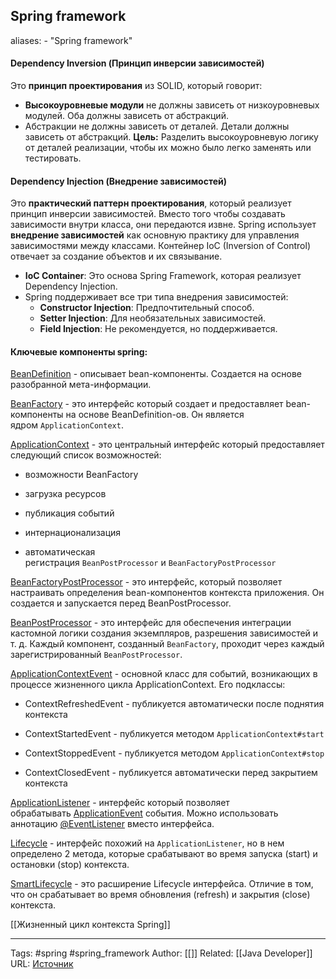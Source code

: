 ## Spring framework

aliases: 
	- "Spring framework"

#### Dependency Inversion (Принцип инверсии зависимостей)
Это **принцип проектирования** из SOLID, который говорит:
- **Высокоуровневые модули** не должны зависеть от низкоуровневых модулей. Оба должны зависеть от абстракций.
- Абстракции не должны зависеть от деталей. Детали должны зависеть от абстракций.
**Цель:**
Разделить высокоуровневую логику от деталей реализации, чтобы их можно было легко заменять или тестировать.

#### Dependency Injection (Внедрение зависимостей)
Это **практический паттерн проектирования**, который реализует принцип инверсии зависимостей. Вместо того чтобы создавать зависимости внутри класса, они передаются извне.
Spring использует **внедрение зависимостей** как основную практику для управления зависимостями между классами. Контейнер IoC (Inversion of Control) отвечает за создание объектов и их связывание.
- **IoC Container**: Это основа Spring Framework, которая реализует Dependency Injection.
- Spring поддерживает все три типа внедрения зависимостей:
    - **Constructor Injection**: Предпочтительный способ.
    - **Setter Injection**: Для необязательных зависимостей.
    - **Field Injection**: Не рекомендуется, но поддерживается.

#### Ключевые компоненты spring:
[BeanDefinition](https://docs.spring.io/spring-framework/docs/current/javadoc-api/org/springframework/beans/factory/config/BeanDefinition.html) - описывает bean-компоненты. Создается на основе разобранной мета-информации.

[BeanFactory](https://docs.spring.io/spring-framework/docs/current/javadoc-api/org/springframework/context/ApplicationContext.html) - это интерфейс который создает и предоставляет bean-компоненты на основе BeanDefinition-ов. Он является ядром `ApplicationContext`.

[ApplicationContext](https://docs.spring.io/spring-framework/docs/current/javadoc-api/org/springframework/context/ApplicationContext.html) - это центральный интерфейс который предоставляет следующий список возможностей:

- возможности BeanFactory
    
- загрузка ресурсов
    
- публикация событий
    
- интернационализация
    
- автоматическая регистрация `BeanPostProcessor` и `BeanFactoryPostProcessor`
    

[BeanFactoryPostProcessor](https://docs.spring.io/spring-framework/docs/current/javadoc-api/org/springframework/beans/factory/config/BeanFactoryPostProcessor.html) - это интерфейс, который позволяет настраивать определения bean-компонентов контекста приложения. Он создается и запускается перед BeanPostProcessor.

[BeanPostProcessor](https://docs.spring.io/spring-framework/docs/current/javadoc-api/org/springframework/beans/factory/config/BeanPostProcessor.html) - это интерфейс для обеспечения интеграции кастомной логики создания экземпляров, разрешения зависимостей и т. д. Каждый компонент, созданный `BeanFactory`, проходит через каждый зарегистрированный `BeanPostProcessor`.

[ApplicationContextEvent](https://docs.spring.io/spring-framework/docs/current/javadoc-api/org/springframework/context/event/ApplicationContextEvent.html) - основной класс для событий, возникающих в процессе жизненного цикла ApplicationContext. Его подклассы:

- ContextRefreshedEvent - публикуется автоматически после поднятия контекста
    
- ContextStartedEvent - публикуется методом `ApplicationContext#start`
    
- ContextStoppedEvent - публикуется методом `ApplicationContext#stop`
    
- ContextClosedEvent - публикуется автоматически перед закрытием контекста
    

[ApplicationListener](https://docs.spring.io/spring-framework/docs/current/javadoc-api/org/springframework/context/ApplicationListener.html) - интерфейс который позволяет обрабатывать [ApplicationEvent](https://docs.spring.io/spring-framework/docs/current/javadoc-api/org/springframework/context/ApplicationEvent.html) события. Можно использовать аннотацию [@EventListener](https://docs.spring.io/spring-framework/docs/current/javadoc-api/org/springframework/context/event/EventListener.html) вместо интерфейса.

[Lifecycle](https://docs.spring.io/spring-framework/docs/current/javadoc-api/org/springframework/context/Lifecycle.html) - интерфейс похожий на `ApplicationListener`, но в нем определено 2 метода, которые срабатывают во время запуска (start) и остановки (stop) контекста.

[SmartLifecycle](https://docs.spring.io/spring-framework/docs/current/javadoc-api/org/springframework/context/SmartLifecycle.html) - это расширение Lifecycle интерфейса. Отличие в том, что он срабатывает во время обновления (refresh) и закрытия (close) контекста.

[[Жизненный цикл контекста Spring]]


---
Tags: #spring #spring_framework
Author: [[]]
Related: [[Java Developer]]
URL: [Источник](https://refactoring.guru/ru/design-patterns/java)